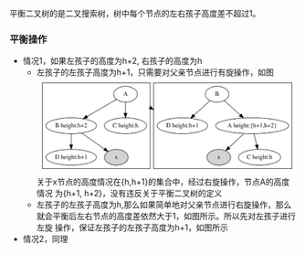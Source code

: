 平衡二叉树的是二叉搜索树，树中每个节点的左右孩子高度差不超过1。

### 平衡操作
- 情况1，如果左孩子的高度为h+2, 右孩子的高度为h
    - 左孩子的左孩子高度为h+1，只需要对父亲节点进行有旋操作，如图
    ![](./imgs/l-to-r.svg)
    关于x节点的高度情况在{h,h+1}的集合中，经过右旋操作，节点A的高度情况
    为{h+1, h+2}，没有违反关于平衡二叉树的定义
    - 左孩子的左孩子高度为h,那么如果简单地对父亲节点进行右旋操作，那么
    就会平衡后左右节点的高度差依然大于1，如图所示。所以先对左孩子进行左旋
    操作，保证左孩子的左孩子高度为h+1，如图所示
- 情况2，同理
